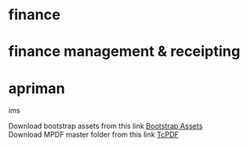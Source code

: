 
# finance
finance management & receipting
=======
# apriman
ims

Download bootstrap assets from this link <a href='https://www.dropbox.com/s/ak6v395ik3wshad/assets.zip?dl=0'>Bootstrap Assets</a> <br>
Download MPDF master folder from this link <a href='https://www.dropbox.com/s/xtub48ofkxbvawi/mpdf.zip?dl=0'>TcPDF</a>

